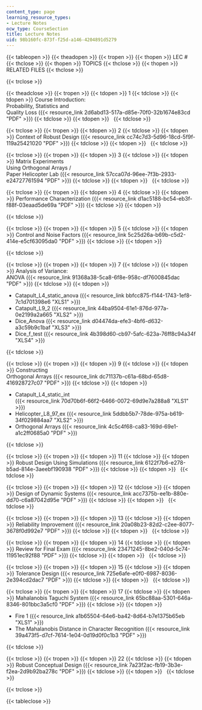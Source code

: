 ```yaml
---
content_type: page
learning_resource_types:
- Lecture Notes
ocw_type: CourseSection
title: Lecture Notes
uid: 98b160fc-873f-f25d-a146-4204891d5279
---
```


{{< tableopen >}}
{{< theadopen >}}
{{< tropen >}}
{{< thopen >}}
LEC #
{{< thclose >}}
{{< thopen >}}
TOPICS
{{< thclose >}}
{{< thopen >}}
RELATED FILES
{{< thclose >}}

{{< trclose >}}

{{< theadclose >}}
{{< tropen >}}
{{< tdopen >}}
1
{{< tdclose >}}
{{< tdopen >}}
Course Introduction:  
Probability, Statistics and  
Quality Loss ({{< resource_link 2d6abd13-517a-d85e-70f0-32b1674e83cd "PDF" >}})
{{< tdclose >}}
{{< tdopen >}}
 
{{< tdclose >}}

{{< trclose >}}
{{< tropen >}}
{{< tdopen >}}
2
{{< tdclose >}}
{{< tdopen >}}
Context of Robust Design ({{< resource_link cc74c7d3-5d96-18cd-5f9f-119a25421020 "PDF" >}})
{{< tdclose >}}
{{< tdopen >}}
 
{{< tdclose >}}

{{< trclose >}}
{{< tropen >}}
{{< tdopen >}}
3
{{< tdclose >}}
{{< tdopen >}}
Matrix Experiments  
Using Orthogonal Arrays /  
Paper Helicopter Lab ({{< resource_link 57cca07d-96ee-7f3b-2933-e24727761594 "PDF" >}})
{{< tdclose >}}
{{< tdopen >}}
 
{{< tdclose >}}

{{< trclose >}}
{{< tropen >}}
{{< tdopen >}}
4
{{< tdclose >}}
{{< tdopen >}}
Performance Characterization ({{< resource_link d1ac5188-bc54-eb3f-f88f-03eaad5de69a "PDF" >}})
{{< tdclose >}}
{{< tdopen >}}



{{< tdclose >}}

{{< trclose >}}
{{< tropen >}}
{{< tdopen >}}
5
{{< tdclose >}}
{{< tdopen >}}
Control and Noise Factors ({{< resource_link 5c25d26a-b69b-c5d2-414e-e5cf63095da0 "PDF" >}})
{{< tdclose >}}
{{< tdopen >}}



{{< tdclose >}}

{{< trclose >}}
{{< tropen >}}
{{< tdopen >}}
7
{{< tdclose >}}
{{< tdopen >}}
Analysis of Variance:  
ANOVA ({{< resource_link 91368a38-5ca8-6f8e-958c-df7600845dac "PDF" >}})
{{< tdclose >}}
{{< tdopen >}}


*   Catapult\_L4\_static\_anova ({{< resource_link bbfcc875-f144-1743-1ef8-7c1d701398e6 "XLS1" >}})
*   Catapult\_L9\_2 ({{< resource_link 44ba9504-61e1-876d-977a-0e2199a2a665 "XLS2" >}})
*   Dice\_Anova ({{< resource_link d04474da-efe3-4bf6-d632-a3c59b9c1baf "XLS3" >}})
*   Dice\_f\_test ({{< resource_link 4b398d60-cb97-5afc-623a-76ff8c94a34f "XLS4" >}})


{{< tdclose >}}

{{< trclose >}}
{{< tropen >}}
{{< tdopen >}}
9
{{< tdclose >}}
{{< tdopen >}}
Constructing  
Orthogonal Arrays ({{< resource_link dc71137b-c61a-68bd-65d8-416928727c07 "PDF" >}})
{{< tdclose >}}
{{< tdopen >}}


*   Catapult\_L4\_static\_int  
    ({{< resource_link 70d70b6f-66f2-6466-0072-69d9e7a288a8 "XLS1" >}})
*   Helicopter\_L8\_97\_ex ({{< resource_link 5ddbb5b7-78de-975a-b619-34f029884aa7 "XLS2" >}})
*   Orthogonal Arrays ({{< resource_link 4c5c4f68-ca83-169d-69e1-a1c2ff0685a0 "PDF" >}})


{{< tdclose >}}

{{< trclose >}}
{{< tropen >}}
{{< tdopen >}}
11
{{< tdclose >}}
{{< tdopen >}}
Robust Design Using Simulations ({{< resource_link 6122f7b6-e278-b5ad-814e-3aeebf190938 "PDF" >}})
{{< tdclose >}}
{{< tdopen >}}
 
{{< tdclose >}}

{{< trclose >}}
{{< tropen >}}
{{< tdopen >}}
12
{{< tdclose >}}
{{< tdopen >}}
Design of Dynamic Systems ({{< resource_link acc7375b-ee1b-880e-dd70-c6a87042d95e "PDF" >}})
{{< tdclose >}}
{{< tdopen >}}
 
{{< tdclose >}}

{{< trclose >}}
{{< tropen >}}
{{< tdopen >}}
13
{{< tdclose >}}
{{< tdopen >}}
Reliability Improvement ({{< resource_link 20a08b23-82d2-c2ee-8077-3678f0d992e7 "PDF" >}})
{{< tdclose >}}
{{< tdopen >}}
 
{{< tdclose >}}

{{< trclose >}}
{{< tropen >}}
{{< tdopen >}}
14
{{< tdclose >}}
{{< tdopen >}}
Review for Final Exam ({{< resource_link 23471245-8be2-040d-5c74-11951ec92f88 "PDF" >}})
{{< tdclose >}}
{{< tdopen >}}
 
{{< tdclose >}}

{{< trclose >}}
{{< tropen >}}
{{< tdopen >}}
15
{{< tdclose >}}
{{< tdopen >}}
Tolerance Design ({{< resource_link 725e6afe-e0f0-6987-8036-2e394cd2dac7 "PDF" >}})
{{< tdclose >}}
{{< tdopen >}}
 
{{< tdclose >}}

{{< trclose >}}
{{< tropen >}}
{{< tdopen >}}
17
{{< tdclose >}}
{{< tdopen >}}
Mahalanobis Taguchi System ({{< resource_link 65bc88aa-5301-646a-8346-801bbc3a5cf0 "PDF" >}})
{{< tdclose >}}
{{< tdopen >}}


*   Fire 1 ({{< resource_link a1b65504-64e6-ba42-8d64-b7e1375b65eb "XLS1" >}})
*   The Mahalanobis Distance in Character Recognition ({{< resource_link 39a473f5-d7cf-7614-1e04-0d19d0f0c1b3 "PDF" >}})


{{< tdclose >}}

{{< trclose >}}
{{< tropen >}}
{{< tdopen >}}
22
{{< tdclose >}}
{{< tdopen >}}
Robust Conceptual Design ({{< resource_link 7a23f2ac-fb19-3b3e-f2ea-2d9b92ba278c "PDF" >}})
{{< tdclose >}}
{{< tdopen >}}
 
{{< tdclose >}}

{{< trclose >}}

{{< tableclose >}}